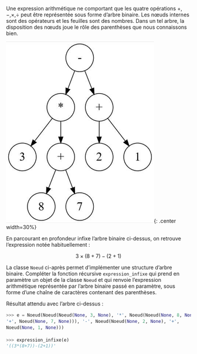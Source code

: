 Une expression arithmétique ne comportant que les quatre opérations +, −,×,÷ peut être
représentée sous forme d’arbre binaire. Les nœuds internes sont des opérateurs et les feuilles
sont des nombres. Dans un tel arbre, la disposition des nœuds joue le rôle des parenthèses que
nous connaissons bien.  

![image](data/img3_2.png){: .center width=30%}

En parcourant en profondeur infixe l’arbre binaire ci-dessus, on
retrouve l’expression notée habituellement :  


$$3 \times (8 + 7) − (2 + 1)$$


La classe `Noeud` ci-après permet d’implémenter une structure
d’arbre binaire.
Compléter la fonction récursive `expression_infixe` qui prend
en paramètre un objet de la classe `Noeud` et qui renvoie
l’expression arithmétique représentée par l’arbre binaire passé
en paramètre, sous forme d’une chaîne de caractères contenant
des parenthèses.  

Résultat attendu avec l’arbre ci-dessus :

```python
>>> e = Noeud(Noeud(Noeud(None, 3, None), '*', Noeud(Noeud(None, 8, None),
'+', Noeud(None, 7, None))), '-', Noeud(Noeud(None, 2, None), '+',
Noeud(None, 1, None)))

>>> expression_infixe(e)
'((3*(8+7))-(2+1))'
```